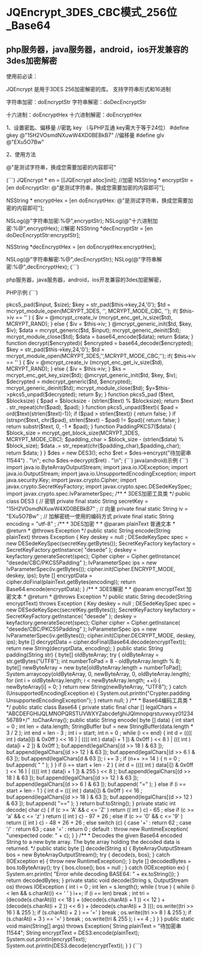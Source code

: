 # JQEncrypt_3DES_CBC模式_256位_Base64
## php服务器，java服务器，android，ios开发兼容的3des加密解密

使用前必读：

JQEncrypt 是用于3DES 256加密解密的库。
支持字符串形式和16进制

字符串加密：doEncryptStr
字符串解密：doDecEncryptStr

十六进制：doEncryptHex
十六进制解密：doEncryptHex

1、设置密匙、偏移量
//密匙 key （与PHP互通 key需大于等于24位）
#define gkey            @"15H2VOsmdNXuwW4XD0BEBkB7"
//偏移量
#define gIv             @"EXu5O7Bw"

2、使用方法

@"是测试字符串，换成您需要加密的内容即可"

(```)
JQEncrypt * en = [[JQEncrypt alloc]init];
//加密
NSString * encryptStr = [en doEncryptStr: @"是测试字符串，换成您需要加密的内容即可"];

NSString * encryptHex = [en doEncryptHex: @"是测试字符串，换成您需要加密的内容即可"];

NSLog(@"字符串加密:%@",encryptStr);
NSLog(@"十六进制加密:%@",encryptHex);
//解密
NSString *decEncryptStr = [en doDecEncryptStr:encryptStr];

NSString *decEncryptHex = [en doEncryptHex:encryptHex];

NSLog(@"字符串解密:%@",decEncryptStr);
NSLog(@"字符串解密:%@",decEncryptHex);
(```)


php服务器，java服务器，android，ios开发兼容的3des加密解密，

PHP示例
(```)
<?php
class DES3 {
    var $key = "15H2VOsmdNXuwW4XD0BEBkB7";
    var $iv = "EXu5O7Bw";
    
    function encrypt($input){
        $size = mcrypt_get_block_size(MCRYPT_3DES,MCRYPT_MODE_CBC);
        $input = $this->pkcs5_pad($input, $size);
        $key = str_pad($this->key,24,'0');
        $td = mcrypt_module_open(MCRYPT_3DES, '', MCRYPT_MODE_CBC, '');
        if( $this->iv == '' )
        {
            $iv = @mcrypt_create_iv (mcrypt_enc_get_iv_size($td), MCRYPT_RAND);
        }
        else
        {
            $iv = $this->iv;
        }
        @mcrypt_generic_init($td, $key, $iv);
        $data = mcrypt_generic($td, $input);
        mcrypt_generic_deinit($td);
        mcrypt_module_close($td);
        $data = base64_encode($data);
        return $data;
    }
    function decrypt($encrypted){
        $encrypted = base64_decode($encrypted);
        $key = str_pad($this->key,24,'0');
        $td = mcrypt_module_open(MCRYPT_3DES,'',MCRYPT_MODE_CBC,'');
        if( $this->iv == '' )
        {
            $iv = @mcrypt_create_iv (mcrypt_enc_get_iv_size($td), MCRYPT_RAND);
        }
        else
        {
            $iv = $this->iv;
        }
        $ks = mcrypt_enc_get_key_size($td);
        @mcrypt_generic_init($td, $key, $iv);
        $decrypted = mdecrypt_generic($td, $encrypted);
        mcrypt_generic_deinit($td);
        mcrypt_module_close($td);
        $y=$this->pkcs5_unpad($decrypted);
        return $y;
    }
    function pkcs5_pad ($text, $blocksize) {
        $pad = $blocksize - (strlen($text) % $blocksize);
        return $text . str_repeat(chr($pad), $pad);
    }
    function pkcs5_unpad($text){
        $pad = ord($text{strlen($text)-1});
        if ($pad > strlen($text)) {
            return false;
        }
        if (strspn($text, chr($pad), strlen($text) - $pad) != $pad){
            return false;
        }
        return substr($text, 0, -1 * $pad);
    }
    function PaddingPKCS7($data) {
        $block_size = mcrypt_get_block_size(MCRYPT_3DES, MCRYPT_MODE_CBC);
        $padding_char = $block_size - (strlen($data) % $block_size);
        $data .= str_repeat(chr($padding_char),$padding_char);
        return $data;
    }
}

$des = new DES3();
echo $ret = $des->encrypt("待加密串11544") . "\n";
echo $des->decrypt($ret) . "\n";
(```)


 java(android)示例
(```)
import java.io.ByteArrayOutputStream;
import java.io.IOException;
import java.io.OutputStream;
import java.io.UnsupportedEncodingException;
import java.security.Key;

import javax.crypto.Cipher;
import javax.crypto.SecretKeyFactory;
import javax.crypto.spec.DESedeKeySpec;
import javax.crypto.spec.IvParameterSpec;

/**
 * 3DES加密工具类
 */
public class DES3 {
    // 密钥
    private final static String secretKey = "15H2VOsmdNXuwW4XD0BEBkB7" ;
    // 向量
    private final static String iv = "EXu5O7Bw" ;
    // 加解密统一使用的编码方式
    private final static String encoding = "utf-8" ;
    
    /**
     * 3DES加密
     *
     * @param plainText 普通文本
     * @return
     * @throws Exception
     */
    public static String encode(String plainText) throws Exception {
        Key deskey = null ;
        DESedeKeySpec spec = new DESedeKeySpec(secretKey.getBytes());
        SecretKeyFactory keyfactory = SecretKeyFactory.getInstance( "desede" );
        deskey = keyfactory.generateSecret(spec);
        
        Cipher cipher = Cipher.getInstance( "desede/CBC/PKCS5Padding" );
        IvParameterSpec ips = new IvParameterSpec(iv.getBytes());
        cipher.init(Cipher.ENCRYPT_MODE, deskey, ips);
        byte [] encryptData = cipher.doFinal(plainText.getBytes(encoding));
        return Base64.encode(encryptData);
    }
    
    /**
     * 3DES解密
     *
     * @param encryptText 加密文本
     * @return
     * @throws Exception
     */
    public static String decode(String encryptText) throws Exception {
        Key deskey = null ;
        DESedeKeySpec spec = new DESedeKeySpec(secretKey.getBytes());
        SecretKeyFactory keyfactory = SecretKeyFactory.getInstance( "desede" );
        deskey = keyfactory.generateSecret(spec);
        Cipher cipher = Cipher.getInstance( "desede/CBC/PKCS5Padding" );
        IvParameterSpec ips = new IvParameterSpec(iv.getBytes());
        cipher.init(Cipher.DECRYPT_MODE, deskey, ips);
        
        byte [] decryptData = cipher.doFinal(Base64.decode(encryptText));
        
        return new String(decryptData, encoding);
    }
    
    public static String padding(String str) {
        byte[] oldByteArray;
        try {
            oldByteArray = str.getBytes("UTF8");
            int numberToPad = 8 - oldByteArray.length % 8;
            byte[] newByteArray = new byte[oldByteArray.length + numberToPad];
            System.arraycopy(oldByteArray, 0, newByteArray, 0,
                             oldByteArray.length);
            for (int i = oldByteArray.length; i < newByteArray.length; ++i) {
                newByteArray[i] = 0;
            }
            return new String(newByteArray, "UTF8");
        } catch (UnsupportedEncodingException e) {
            System.out.println("Crypter.padding UnsupportedEncodingException");
        }
        return null;
    }
    
    /**
     * Base64编码工具类
     *
     */
    public static class Base64 {
        private static final char [] legalChars = "ABCDEFGHIJQLMNOPQRSTUVWXYZabcdefghiJQlmnopqrstuvwxyz0123456789+/" .toCharArray();
        
        public static String encode( byte [] data) {
            int start = 0 ;
            int len = data.length;
            StringBuffer buf = new StringBuffer(data.length * 3 / 2 );
            
            int end = len - 3 ;
            int i = start;
            int n = 0 ;
            
            while (i <= end) {
                int d = (((( int ) data[i]) & 0x0ff ) << 16 ) | (((( int ) data[i + 1 ]) & 0x0ff ) << 8 ) | ((( int ) data[i + 2 ]) & 0x0ff );
                
                buf.append(legalChars[(d >> 18 ) & 63 ]);
                buf.append(legalChars[(d >> 12 ) & 63 ]);
                buf.append(legalChars[(d >> 6 ) & 63 ]);
                buf.append(legalChars[d & 63 ]);
                
                i += 3 ;
                
                if (n++ >= 14 ) {
                    n = 0 ;
                    buf.append( " " );
                }
            }
            
            if (i == start + len - 2 ) {
                int d = (((( int ) data[i]) & 0x0ff ) << 16 ) | (((( int ) data[i + 1 ]) & 255 ) << 8 );
                
                buf.append(legalChars[(d >> 18 ) & 63 ]);
                buf.append(legalChars[(d >> 12 ) & 63 ]);
                buf.append(legalChars[(d >> 6 ) & 63 ]);
                buf.append( "=" );
            } else if (i == start + len - 1 ) {
                int d = ((( int ) data[i]) & 0x0ff ) << 16 ;
                
                buf.append(legalChars[(d >> 18 ) & 63 ]);
                buf.append(legalChars[(d >> 12 ) & 63 ]);
                buf.append( "==" );
            }
            
            return buf.toString();
        }
        
        private static int decode( char c) {
            if (c >= 'A' && c <= 'Z' )
                return (( int ) c) - 65 ;
            else if (c >= 'a' && c <= 'z' )
                return (( int ) c) - 97 + 26 ;
            else if (c >= '0' && c <= '9' )
                return (( int ) c) - 48 + 26 + 26 ;
            else
                switch (c) {
                    case '+' :
                        return 62 ;
                    case '/' :
                        return 63 ;
                    case '=' :
                        return 0 ;
                    default :
                        throw new RuntimeException( "unexpected code: " + c);
                }
        }
        
        /**
         * Decodes the given Base64 encoded String to a new byte array. The byte array holding the decoded data is returned.
         */
        
        public static byte [] decode(String s) {
            
            ByteArrayOutputStream bos = new ByteArrayOutputStream();
            try {
                decode(s, bos);
            } catch (IOException e) {
                throw new RuntimeException();
            }
            byte [] decodedBytes = bos.toByteArray();
            try {
                bos.close();
                bos = null ;
            } catch (IOException ex) {
                System.err.println( "Error while decoding BASE64: " + ex.toString());
            }
            return decodedBytes;
        }
        
        private static void decode(String s, OutputStream os) throws IOException {
            int i = 0 ;
            
            int len = s.length();
            
            while ( true ) {
                while (i < len && s.charAt(i) <= ' ' )
                    i++;
                
                if (i == len)
                    break ;
                
                int tri = (decode(s.charAt(i)) << 18 ) + (decode(s.charAt(i + 1 )) << 12 ) + (decode(s.charAt(i + 2 )) << 6 ) + (decode(s.charAt(i + 3 )));
                
                os.write((tri >> 16 ) & 255 );
                if (s.charAt(i + 2 ) == '=' )
                    break ;
                os.write((tri >> 8 ) & 255 );
                if (s.charAt(i + 3 ) == '=' )
                    break ;
                os.write(tri & 255 );
                
                i += 4 ;
            }
        }
    }
    
    public static void main(String[] args) throws Exception{
        String plainText = "待加密串11544";
        String encryptText = DES3.encode(plainText);
        System.out.println(encryptText);
        System.out.println(DES3.decode(encryptText));
        
        
    }
}
(```)
